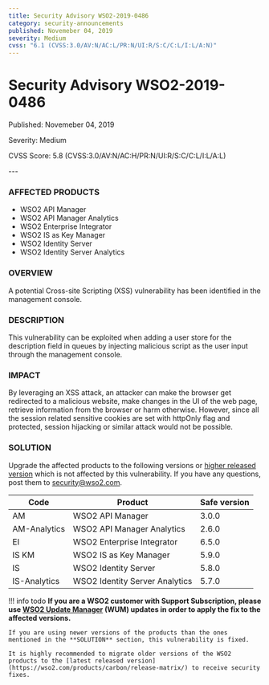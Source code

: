 ```yaml
---
title: Security Advisory WSO2-2019-0486
category: security-announcements
published: Novemeber 04, 2019
severity: Medium
cvss: "6.1 (CVSS:3.0/AV:N/AC:L/PR:N/UI:R/S:C/C:L/I:L/A:N)"
---
```


# Security Advisory WSO2-2019-0486

<p class="doc-info">Published: Novemeber 04, 2019</p>
<p class="doc-info">Severity: Medium</p>
<p class="doc-info">CVSS Score: 5.8 (CVSS:3.0/AV:N/AC:H/PR:N/UI:R/S:C/C:L/I:L/A:L)</p>
---

### AFFECTED PRODUCTS
* WSO2 API Manager
* WSO2 API Manager Analytics
* WSO2 Enterprise Integrator
* WSO2 IS as Key Manager
* WSO2 Identity Server
* WSO2 Identity Server Analytics


### OVERVIEW
A potential Cross-site Scripting (XSS) vulnerability has been identified in the management console.


### DESCRIPTION
This vulnerability can be exploited when adding a user store for the description field in queues by injecting malicious script as the user input through the management console.


### IMPACT
By leveraging an XSS attack, an attacker can make the browser get redirected to a malicious website, make changes in the UI of the web page, retrieve information from the browser or harm otherwise. However, since all the session related sensitive cookies are set with httpOnly flag and protected, session hijacking or similar attack would not be possible.


### SOLUTION
Upgrade the affected products to the following versions or [higher released version](https://wso2.com/products/carbon/release-matrix/) which is not affected by this vulnerability.  If you have any questions, post them to <security@wso2.com>.


| **Code**     | **Product**                    | **Safe version** |
| ------------ | ------------------------------ | ---------------- |
| AM           | WSO2 API Manager               | 3.0.0            |
| AM-Analytics | WSO2 API Manager Analytics     | 2.6.0            |
| EI           | WSO2 Enterprise Integrator     | 6.5.0            |
| IS KM        | WSO2 IS as Key Manager         | 5.9.0            |
| IS           | WSO2 Identity Server           | 5.8.0            |
| IS-Analytics | WSO2 Identity Server Analytics | 5.7.0            |


!!! info todo
    **If you are a WSO2 customer with Support Subscription, please use [WSO2 Update Manager](https://wso2.com/updates/wum) (WUM) updates in order to apply the fix to the affected versions.**

    If you are using newer versions of the products than the ones mentioned in the **SOLUTION** section, this vulnerability is fixed.

    It is highly recommended to migrate older versions of the WSO2 products to the [latest released version](https://wso2.com/products/carbon/release-matrix/) to receive security fixes.
